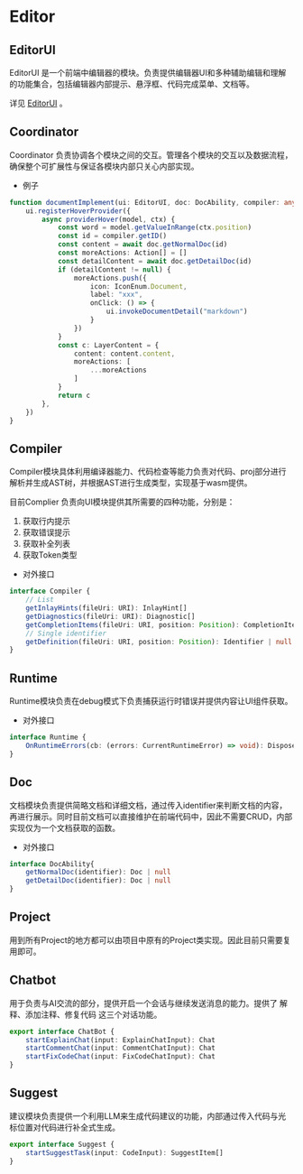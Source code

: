 # Editor

## EditorUI

EditorUI 是一个前端中编辑器的模块。负责提供编辑器UI和多种辅助编辑和理解的功能集合，包括编辑器内部提示、悬浮框、代码完成菜单、文档等。

详见 [EditorUI](./01_ui/01_architecture.md) 。

## Coordinator

Coordinator 负责协调各个模块之间的交互。管理各个模块的交互以及数据流程，确保整个可扩展性与保证各模块内部只关心内部实现。

- 例子

```ts
function documentImplement(ui: EditorUI, doc: DocAbility, compiler: any) {
    ui.registerHoverProvider({
        async providerHover(model, ctx) {
            const word = model.getValueInRange(ctx.position)
            const id = compiler.getID()
            const content = await doc.getNormalDoc(id)
            const moreActions: Action[] = []
            const detailContent = await doc.getDetailDoc(id)
            if (detailContent != null) {
                moreActions.push({
                    icon: IconEnum.Document,
                    label: "xxx",
                    onClick: () => {
                        ui.invokeDocumentDetail("markdown")
                    }
                })
            }
            const c: LayerContent = {
                content: content.content,
                moreActions: [
                    ...moreActions
                ]
            }
            return c
        },
    })
}
```

## Compiler

Compiler模块具体利用编译器能力、代码检查等能力负责对代码、proj部分进行解析并生成AST树，并根据AST进行生成类型，实现基于wasm提供。

目前Complier 负责向UI模块提供其所需要的四种功能，分别是：

1. 获取行内提示
2. 获取错误提示
3. 获取补全列表
4. 获取Token类型

- 对外接口

```ts
interface Compiler {
    // List
    getInlayHints(fileUri: URI): InlayHint[]
    getDiagnostics(fileUri: URI): Diagnostic[]
    getCompletionItems(fileUri: URI, position: Position): CompletionItem[]
    // Single identifier
    getDefinition(fileUri: URI, position: Position): Identifier | null
}
```

## Runtime

Runtime模块负责在debug模式下负责捕获运行时错误并提供内容让UI组件获取。

- 对外接口

```ts
interface Runtime {
    OnRuntimeErrors(cb: (errors: CurrentRuntimeError) => void): Dispose;
}
```

## Doc

文档模块负责提供简略文档和详细文档，通过传入identifier来判断文档的内容，再进行展示。同时目前文档可以直接维护在前端代码中，因此不需要CRUD，内部实现仅为一个文档获取的函数。  

- 对外接口

```ts
interface DocAbility{
    getNormalDoc(identifier): Doc | null
    getDetailDoc(identifier): Doc | null
}
```

## Project

用到所有Project的地方都可以由项目中原有的Project类实现。因此目前只需要复用即可。

## Chatbot

用于负责与AI交流的部分，提供开启一个会话与继续发送消息的能力。提供了 解释、添加注释、修复代码 这三个对话功能。

```ts
export interface ChatBot {
    startExplainChat(input: ExplainChatInput): Chat
    startCommentChat(input: CommentChatInput): Chat
    startFixCodeChat(input: FixCodeChatInput): Chat
}
```

## Suggest

建议模块负责提供一个利用LLM来生成代码建议的功能，内部通过传入代码与光标位置对代码进行补全式生成。

```ts
export interface Suggest {
    startSuggestTask(input: CodeInput): SuggestItem[]
}
```
